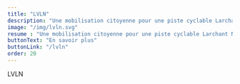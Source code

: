 ```yaml
---
title: "LVLN"
description: "Une mobilisation citoyenne pour une piste cyclable Larchant Nemours"
image: "/img/lvln.svg"
resume : "Une mobilisation citoyenne pour une piste cyclable Larchant Nemours"
buttonText: "En savoir plus"
buttonLink: "/lvln"
order: 20
---
```


LVLN